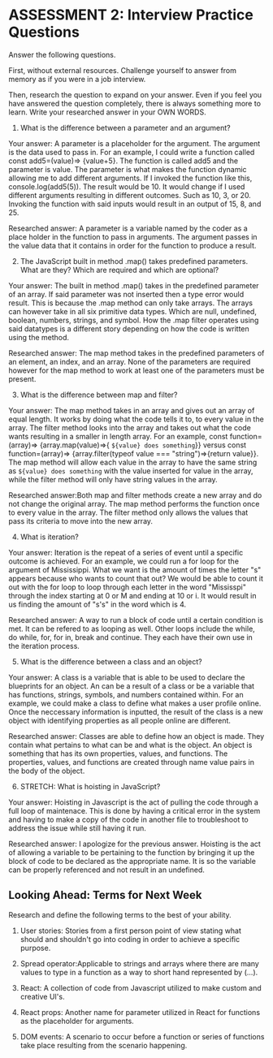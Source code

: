 # ASSESSMENT 2: Interview Practice Questions

Answer the following questions.

First, without external resources. Challenge yourself to answer from memory as if you were in a job interview.

Then, research the question to expand on your answer. Even if you feel you have answered the question completely, there is always something more to learn. Write your researched answer in your OWN WORDS.

1. What is the difference between a parameter and an argument?

Your answer: A parameter is a placeholder for the argument. The argument is the data used to pass in. For an example, I could write a function called const add5=(value)=> {value+5}. The function is called add5 and the parameter is value. The parameter is what makes the function dynamic allowing me to add different arguments. If I invoked the function like this, console.log(add5(5)). The result would be 10. It would change if I used different arguments resulting in different outcomes. Such as 10, 3, or 20. Invoking the function with said inputs would result in an output of 15, 8, and 25.

Researched answer: A parameter is a variable named by the coder as a place holder in the function to pass in arguments. The argument passes in the value data that it contains in order for the function to produce a result.

2. The JavaScript built in method .map() takes predefined parameters. What are they? Which are required and which are optional?

Your answer: The built in method .map() takes in the predefined parameter of an array. If said parameter was not inserted then a type error would result. This is because the .map method can only take arrays. The arrays can however take in all six primitive data types. Which are null, undefined, boolean, numbers, strings, and symbol. How the .map filter operates using said datatypes is a different story depending on how the code is written using the method.

Researched answer: The map method takes in the predefined parameters of an element, an index, and an array. None of the parameters are required however for the map method to work at least one of the parameters must be present.

3. What is the difference between map and filter?

Your answer: The map method takes in an array and gives out an array of equal length. It works by doing what the code tells it to, to every value in the array. The filter method looks into the array and takes out what the code wants resulting in a smaller in length array. For an example, const function=(array)=> {array.map(value)=>{ `${value} does something`}} versus const function=(array)=> {array.filter(typeof value === "string")=>{return value}}. The map method will allow each value in the array to have the same string as `${value} does something` with the value inserted for value in the array, while the filter method will only have string values in the array.

Researched answer:Both map and filter methods create a new array and do not change the original array. The map method performs the function once to every value in the array. The filter method only allows the values that pass its criteria to move into the new array.

4. What is iteration?

Your answer: Iteration is the repeat of a series of event until a specific outcome is achieved. For an example, we could run a for loop for the argument of Mississippi. What we want is the amount of times the letter "s" appears because who wants to count that out? We would be able to count it out with the for loop to loop through each letter in the word "Mississpi" through the index starting at 0 or M and ending at 10 or i. It would result in us finding the amount of "s's" in the word which is 4.

Researched answer: A way to run a block of code until a certain condition is met. It can be refered to as looping as well. Other loops include the while, do while, for, for in, break and continue. They each have their own use in the iteration process.

5. What is the difference between a class and an object?

Your answer: A class is a variable that is able to be used to declare the blueprints for an object. An can be a result of a class or be a variable that has functions, strings, symbols, and numbers contained within. For an example, we could make a class to define what makes a user profile online. Once the neccessary information is inputted, the result of the class is a new object with identifying properties as all people online are different.

Researched answer: Classes are able to define how an object is made. They contain what pertains to what can be and what is the object. An object is something that has its own properties, values, and functions. The properties, values, and functions are created through name value pairs in the body of the object.

6. STRETCH: What is hoisting in JavaScript?

Your answer: Hoisting in Javascript is the act of pulling the code through a full loop of maintenace. This is done by having a critical error in the system and having to make a copy of the code in another file to troubleshoot to address the issue while still having it run.

Researched answer: I apologize for the previous answer. Hoisting is the act of allowing a variable to be pertaining to the function by bringing it up the block of code to be declared as the appropriate name. It is so the variable can be properly referenced and not result in an undefined.

## Looking Ahead: Terms for Next Week

Research and define the following terms to the best of your ability.

1. User stories: Stories from a first person point of view stating what should and shouldn't go into coding in order to achieve a specific purpose.

2. Spread operator:Applicable to strings and arrays where there are many values to type in a function as a way to short hand represented by (...).

3. React: A collection of code from Javascript utilized to make custom and creative UI's.

4. React props: Another name for parameter utilized in React for functions as the placeholder for arguments.

5. DOM events: A scenario to occur before a function or series of functions take place resulting from the scenario happening.
